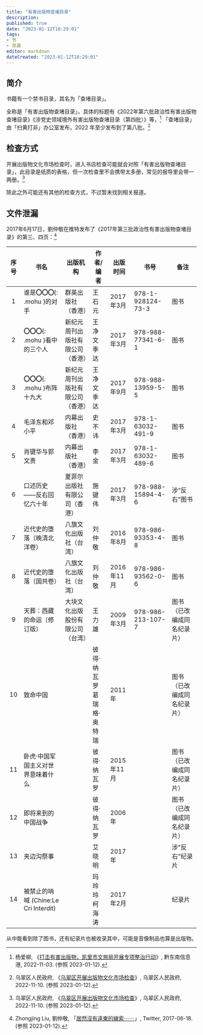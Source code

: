 ```yaml
---
title: "有害出版物查堵目录"
description:
published: true
date: "2023-01-12T18:29:01"
tags:
- 书
- 泄漏
editor: markdown
dateCreated: "2023-01-12T18:29:01"
---
```


## 简介

书籍有一个禁书目录，其名为「查堵目录」。

全称是「有害出版物查堵目录」，具体的标题有《2022年第六批政治性有害出版物查堵目录》《涉党史领域境外有害出版物查堵目录（第四批）》等，[^204866] 「查堵目录」由「扫黄打非」办公室发布，2022 年至少发布到了第八批。[^4848]

[^204866]: 杨爱柳, 《[打击有害出版物，凯里市文旅局开展专项整治行动](https://web.archive.org/web/20230112105834/http://www.qdn.cn/html/2022/kl_1103/204866.shtml)》, 黔东南信息港, 2022-11-03. (参照 2023-01-12).

[^4848]: 乌翠区人民政府, 《[乌翠区开展出版物文化市场检查](https://web.archive.org/web/20230112111004/http://www.ycwc.gov.cn/xwzx/wcxw/2022/11/4848.html)》, 乌翠区人民政府, 2022-11-10. (参照 2023-01-12).

## 检查方式

开展出版物文化市场检查时，进入书店检查可能就会对照「有害出版物查堵目录」，此目录是纸质的表格，但一次检查里不会携带太多册，常见的报导里会带一两册。[^4848]

除此之外可能还有其他的检查方式，不过暂未找到相关报道。

## 文件泄漏

2017年6月17日，劉仲敬在推特发布了《2017年第三批政治性有害出版物查堵目录》的第三、四页：[^51072]

[^51072]: Zhongjing Liu, 劉仲敬, 「[居然沒有遠東的線索⋯⋯](https://web.archive.org/web/20230112121828/https://twitter.com/LiuZhongjing/status/876216521835651072)」, Twitter, 2017-06-18. (参照 2023-01-12).

| 序号  | 书名                                 | 出版机构                         | 作者/编者                    | 出版时间   | 书号              | 备注                       |
| :---: | ------------------------------------ | -------------------------------- | ---------------------------- | ---------- | ----------------- | -------------------------- |
|   1   | 谁是**〇〇〇**{: .mohu }的对手       | 群英出版社（香港）               | 王石元                       | 2017年3月  | 978-1-928124-73-3 | 图书                       |
|   2   | **〇〇〇**{: .mohu }看中的三个人     | 新纪元周刊出版社有限公司（香港） | 王净文<br>季达               | 2017年3月  | 978-988-77341-6-1 | 图书                       |
|   3   | **〇〇〇**{: .mohu }布阵十九大       | 新纪元周刊出版社有限公司（香港） | 王净文<br>季达               | 2017年9月  | 978-988-13959-5-5 | 图书                       |
|   4   | 毛泽东和邓小平                       | 内幕出版社（香港）               | 史不讳                       | 2017年3月  | 978-1-63032-491-9 | 图书                       |
|   5   | 肖键华与郭文贵                       | 内幕出版社（香港）               | 李金                         | 2017年3月  | 978-1-63032-489-6 | 图书                       |
|   6   | 口述历史——反右回忆六十年             | 夏菲尔出版社有限公司（香港）     | 施键伟                       | 2017年3月  | 978-988-15894-4-6 | 涉“反右”图书               |
|   7   | 近代史的堕落（晚清北洋卷）           | 八旗文化出版社（台湾）           | 刘仲敬                       | 2016年8月  | 978-986-93353-4-8 | 图书                       |
|   8   | 近代史的堕落（国共卷）               | 八旗文化出版社（台湾）           | 刘仲敬                       | 2016年11月 | 978-986-93562-0-6 | 图书                       |
|   9   | 天葬：西藏的命运（修订版）           | 大块文化出版股份有限公司（台湾） | 王力雄                       | 2009年3月  | 978-986-213-107-7 | 图书（已改编成同名纪录片） |
|  10   | 致命中国                             |                                  | 彼得·纳瓦罗<br>葛瑞格·奥特瑞 | 2011年     |                   | 图书（已改编成同名纪录片） |
|  11   | 卧虎·中国军国主义对世界意味着什么    |                                  | 彼得·纳瓦罗                  | 2015年11月 |                   | 图书（已改编成同名纪录片） |
|  12   | 即将来到的中国战争                   |                                  | 彼得·纳瓦罗                  | 2006年     |                   | 图书（已改编成同名纪录片） |
|  13   | 夹边沟祭事                           |                                  | 艾晓明                       | 2017年     |                   | 涉“反右”纪录片             |
|  14   | 被禁止的呐喊 (Chine:Le Cri Interdit) |                                  | 玛玲玲<br>柯海涛             | 2017年2月  |                   | 纪录片                     |

从中能看到除了图书，还有纪录片也被收录其中，可能是音像制品也算是出版物。
